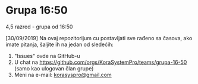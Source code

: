 # Grupa 16:50
4,5 razred - grupa od 16:50

[30/09/2019]
Na ovaj repozitorijum cu postavljati sve rađeno sa časova, ako imate pitanja, šaljite ih na jedan od sledećih:
  1. "Issues" ovde na GitHub-u 
  2. U chat na https://github.com/orgs/KoraSystemPro/teams/grupa-16-50 (samo kao ulogovan član grupe)
  3. Meni na e-mail: korasyspro@gmail.com
   
